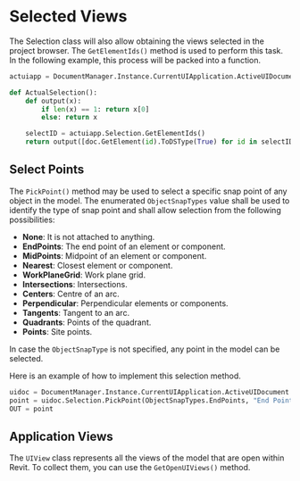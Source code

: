 
# Selected Views

The Selection class will also allow obtaining the views selected in the project browser. The `GetElementIds()` method is used to perform this task. In the following example, this process will be packed into a function.

```python
actuiapp = DocumentManager.Instance.CurrentUIApplication.ActiveUIDocument

def ActualSelection():
    def output(x):
        if len(x) == 1: return x[0]
        else: return x

    selectID = actuiapp.Selection.GetElementIds()
    return output([doc.GetElement(id).ToDSType(True) for id in selectID])
```

## Select Points

The `PickPoint()` method may be used to select a specific snap point of any object in the model. The enumerated `ObjectSnapTypes` value shall be used to identify the type of snap point and shall allow selection from the following possibilities:

- **None**: It is not attached to anything.
- **EndPoints**: The end point of an element or component.
- **MidPoints**: Midpoint of an element or component.
- **Nearest**: Closest element or component.
- **WorkPlaneGrid**: Work plane grid.
- **Intersections**: Intersections.
- **Centers**: Centre of an arc.
- **Perpendicular**: Perpendicular elements or components.
- **Tangents**: Tangent to an arc.
- **Quadrants**: Points of the quadrant.
- **Points**: Site points.

In case the `ObjectSnapType` is not specified, any point in the model can be selected.

Here is an example of how to implement this selection method.

```python
uidoc = DocumentManager.Instance.CurrentUIApplication.ActiveUIDocument
point = uidoc.Selection.PickPoint(ObjectSnapTypes.EndPoints, "End Point")
OUT = point
```

## Application Views

The `UIView` class represents all the views of the model that are open within Revit. To collect them, you can use the `GetOpenUIViews()` method.
